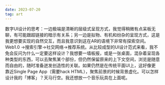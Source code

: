 ```yaml
---
date: 2023-07-20
tag: art
---
```

数字UI设计的思考：一边极端是清晰的层级式呈现方式，我觉得稍微有点呆板无聊，有可能跟超链接的暗示有关系；另一边是拟物、有机和纷杂的呈现方式，这是我更想要实现的自然交互，而且我意识到这在AR的语境下非常有探索空间。Web1.0 →搜索引擎→社交网络→推荐系统。从比较成型的UI设计范式来看，我不免会反问为什么一定要这样设计？我想要一墙板报，或是一张桌面，混杂着呈现各种类型的东西，可以去聚焦某个部份，但仍然保留原来的上下文空间，浏览是随意而自由的，随时准备迸发创造性的关联。如果仍然是在传统平面UI上，这好像更靠近Single Page App（需要hack HTML），聚焦前景的时候背景虚化。可以怎样设计我的「博客」？天马行空。我还想放一个音乐玩具在上面呢。